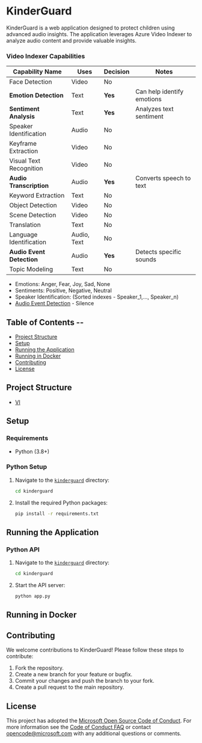 # KinderGuard

KinderGuard is a web application designed to protect children using advanced audio insights. The application leverages Azure Video Indexer to analyze audio content and provide valuable insights.


### Video Indexer Capabilities

| Capability Name         | Uses                | Decision | Notes                                                    |
|-------------------------|---------------------|---------------------|----------------------------------------------------------|
| Face Detection          | Video               | No                  | 
|**Emotion Detection**       | Text       | **Yes**                 | Can help identify  emotions|
| **Sentiment Analysis**      | Text                | **Yes**                 | Analyzes text sentiment |
| Speaker Identification  | Audio               | No                  | 
| Keyframe Extraction     | Video               | No                 | 
| Visual Text Recognition | Video               | No                  |
| **Audio Transcription**     | Audio               | **Yes**                 | Converts speech to text            |
| Keyword Extraction      | Text                | No                 | 
| Object Detection        | Video               | No                 | 
| Scene Detection         | Video               | No                 |
| Translation             | Text                | No                  |
| Language Identification | Audio, Text         | No                  |
| **Audio Event Detection**   | Audio               | **Yes**                 | Detects specific sounds      |
| Topic Modeling          | Text                | No                 

- Emotions: Anger, Fear, Joy, Sad, None
- Sentiments: Positive, Negative, Neutral
- Speaker Identification: (Sorted indexes - Speaker_1,..., Speaker_n)
- [Audio Event Detection](https://learn.microsoft.com/en-us/azure/azure-video-indexer/audio-effects-detection-insight) - Silence

## Table of Contents  --

- [Project Structure](#project-structure)
- [Setup](#setup)
- [Running the Application](#running-the-application)
- [Running in Docker](#running-in-docker)
- [Contributing](#contributing)
- [License](#license)

## Project Structure
- [VI](https://www.videoindexer.ai/media/library)

## Setup

### Requirements

- Python (3.8+)

### Python Setup

1. Navigate to the [`kinderguard`](command:_github.copilot.openRelativePath?%5B%7B%22scheme%22%3A%22file%22%2C%22authority%22%3A%22%22%2C%22path%22%3A%22%2FUsers%2Fkarin.brisker%2Fkinderguard%2Fkinderguard%22%2C%22query%22%3A%22%22%2C%22fragment%22%3A%22%22%7D%2C%2201648d0c-ee00-45d8-bedb-99e8ff75446c%22%5D "/Users/karin.brisker/kinderguard/kinderguard") directory:

    ```bash
    cd kinderguard
    ```

2. Install the required Python packages:

    ```bash
    pip install -r requirements.txt
    ```
## Running the Application

### Python API

1. Navigate to the [`kinderguard`](command:_github.copilot.openRelativePath?%5B%7B%22scheme%22%3A%22file%22%2C%22authority%22%3A%22%22%2C%22path%22%3A%22%2FUsers%2Fkarin.brisker%2Fkinderguard%2Fkinderguard%22%2C%22query%22%3A%22%22%2C%22fragment%22%3A%22%22%7D%2C%2201648d0c-ee00-45d8-bedb-99e8ff75446c%22%5D "/Users/karin.brisker/kinderguard/kinderguard") directory:

    ```bash
    cd kinderguard
    ```

2. Start the API server:

    ```bash
    python app.py
    ```

## Running in Docker



## Contributing

We welcome contributions to KinderGuard! Please follow these steps to contribute:

1. Fork the repository.
2. Create a new branch for your feature or bugfix.
3. Commit your changes and push the branch to your fork.
4. Create a pull request to the main repository.

## License

This project has adopted the [Microsoft Open Source Code of Conduct](https://opensource.microsoft.com/codeofconduct/). For more information see the [Code of Conduct FAQ](https://opensource.microsoft.com/codeofconduct/faq/) or contact [opencode@microsoft.com](mailto:opencode@microsoft.com) with any additional questions or comments.